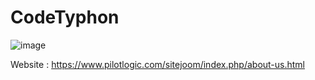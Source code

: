 # CodeTyphon

![image](https://github.com/user-attachments/assets/031c65cc-0dba-475e-8d2a-59e655f58293)

Website : https://www.pilotlogic.com/sitejoom/index.php/about-us.html
